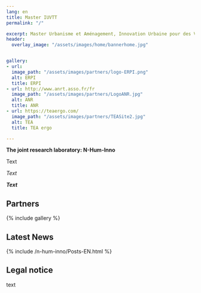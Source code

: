 ```yaml
---
lang: en
title: Master IUVTT 
permalink: "/"

excerpt: Master Urbanisme et Aménagement, Innovation Urbaine pour des Villes & Territoires en Transformation
header:
  overlay_image: "/assets/images/home/bannerhome.jpg"


gallery:
- url: 
  image_path: "/assets/images/partners/logo-ERPI.png"
  alt: ERPI
  title: ERPI
- url: http://www.anrt.asso.fr/fr
  image_path: "/assets/images/partners/LogoANR.jpg"
  alt: ANR
  title: ANR
- url: https://teaergo.com/
  image_path: "/assets/images/partners/TEASite2.jpg"
  alt: TEA
  title: TEA ergo

---
```



**The joint research laboratory: N-Hum-Inno**

Text 

*Text* 

***Text***  



## Partners

{% include gallery %}

## Latest News


{% include /n-hum-inno/Posts-EN.html %}


## Legal notice

text